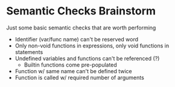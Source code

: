 # Semantic Checks Brainstorm
Just some basic semantic checks that are worth performing

* Identifier (var/func name) can't be reserved word
* Only non-void functions in expressions, only void functions in statements
* Undefined variables and functions can't be referenced (?)
    * Builtin functions come pre-populated
* Function w/ same name can't be defined twice
* Function is called w/ required number of arguments

